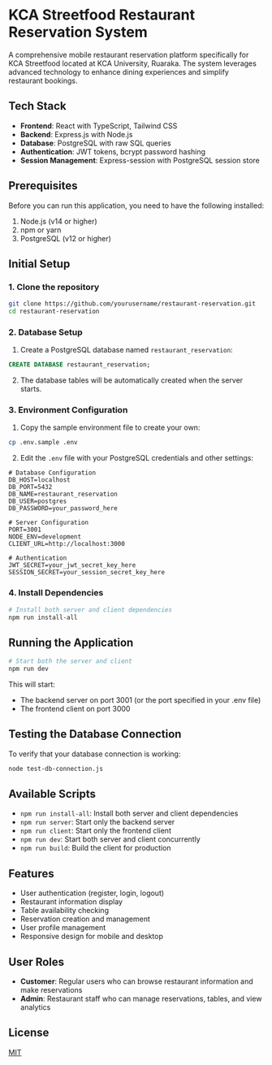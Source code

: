 # KCA Streetfood Restaurant Reservation System

A comprehensive mobile restaurant reservation platform specifically for KCA Streetfood located at KCA University, Ruaraka. The system leverages advanced technology to enhance dining experiences and simplify restaurant bookings.

## Tech Stack

- **Frontend**: React with TypeScript, Tailwind CSS
- **Backend**: Express.js with Node.js
- **Database**: PostgreSQL with raw SQL queries
- **Authentication**: JWT tokens, bcrypt password hashing
- **Session Management**: Express-session with PostgreSQL session store

## Prerequisites

Before you can run this application, you need to have the following installed:

1. Node.js (v14 or higher)
2. npm or yarn
3. PostgreSQL (v12 or higher)

## Initial Setup

### 1. Clone the repository

```bash
git clone https://github.com/yourusername/restaurant-reservation.git
cd restaurant-reservation
```

### 2. Database Setup

1. Create a PostgreSQL database named `restaurant_reservation`:

```sql
CREATE DATABASE restaurant_reservation;
```

2. The database tables will be automatically created when the server starts.

### 3. Environment Configuration

1. Copy the sample environment file to create your own:

```bash
cp .env.sample .env
```

2. Edit the `.env` file with your PostgreSQL credentials and other settings:

```
# Database Configuration
DB_HOST=localhost
DB_PORT=5432
DB_NAME=restaurant_reservation
DB_USER=postgres
DB_PASSWORD=your_password_here

# Server Configuration
PORT=3001
NODE_ENV=development
CLIENT_URL=http://localhost:3000

# Authentication
JWT_SECRET=your_jwt_secret_key_here
SESSION_SECRET=your_session_secret_key_here
```

### 4. Install Dependencies

```bash
# Install both server and client dependencies
npm run install-all
```

## Running the Application

```bash
# Start both the server and client
npm run dev
```

This will start:
- The backend server on port 3001 (or the port specified in your .env file)
- The frontend client on port 3000

## Testing the Database Connection

To verify that your database connection is working:

```bash
node test-db-connection.js
```

## Available Scripts

- `npm run install-all`: Install both server and client dependencies
- `npm run server`: Start only the backend server
- `npm run client`: Start only the frontend client
- `npm run dev`: Start both server and client concurrently
- `npm run build`: Build the client for production

## Features

- User authentication (register, login, logout)
- Restaurant information display
- Table availability checking
- Reservation creation and management
- User profile management
- Responsive design for mobile and desktop

## User Roles

- **Customer**: Regular users who can browse restaurant information and make reservations
- **Admin**: Restaurant staff who can manage reservations, tables, and view analytics

## License

[MIT](LICENSE)